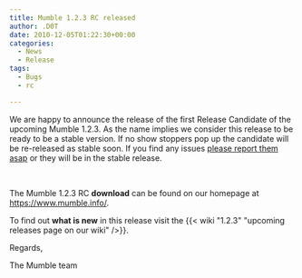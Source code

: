 ```yaml
---
title: Mumble 1.2.3 RC released
author: .D0T
date: 2010-12-05T01:22:30+00:00
categories:
  - News
  - Release
tags:
  - Bugs
  - rc

---
```

We are happy to announce the release of the first Release Candidate of the upcoming Mumble 1.2.3. As the name implies we consider this release to be ready to be a stable version. If no show stoppers pop up the candidate will be re-released as stable soon. If you find any issues <a href="https://www.mumble.info/news/exterminate/">please report them asap</a> or they will be in the stable release.

&nbsp;

The Mumble 1.2.3 RC **download** can be found on our homepage at <https://www.mumble.info/>.

To find out **what is new** in this release visit the {{< wiki "1.2.3" "upcoming releases page on our wiki" />}}.

Regards,

The Mumble team
